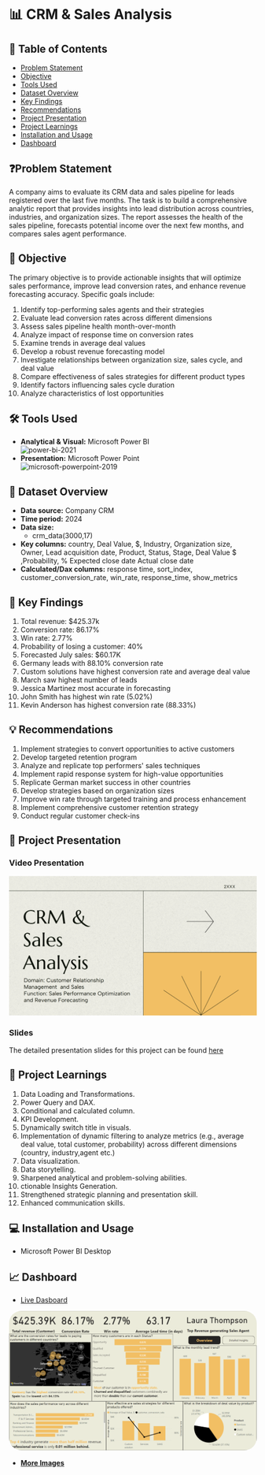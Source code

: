 # 📊 CRM & Sales Analysis

## 📕 Table of Contents
- [Problem Statement](#-problem-statement)
- [Objective](#-objective)
- [Tools Used](#%EF%B8%8F-tools-used)
- [Dataset Overview](#-dataset-overview)
- [Key Findings](#-key-findings)
- [Recommendations](#-recommendations)
- [Project Presentation](#-project-presentation)
- [Project Learnings](#-project-learnings)
- [Installation and Usage](#-installation-and-usage)
- [Dashboard](#-dashboard)

## ❓Problem Statement
A company aims to evaluate its CRM data and sales pipeline for leads registered over the last five months. The task is to build a comprehensive analytic report that provides insights into lead distribution across countries, industries, and organization sizes. The report assesses the health of the sales pipeline, forecasts potential income over the next few months, and compares sales agent performance.

## 🎯 Objective
The primary objective is to provide actionable insights that will optimize sales performance, improve lead conversion rates, and enhance revenue forecasting accuracy. Specific goals include:

1. Identify top-performing sales agents and their strategies
2. Evaluate lead conversion rates across different dimensions
3. Assess sales pipeline health month-over-month
4. Analyze impact of response time on conversion rates
5. Examine trends in average deal values
6. Develop a robust revenue forecasting model
7. Investigate relationships between organization size, sales cycle, and deal value
8. Compare effectiveness of sales strategies for different product types
9. Identify factors influencing sales cycle duration
10. Analyze characteristics of lost opportunities

## 🛠️ Tools Used
- **Analytical & Visual:**  Microsoft Power BI\
  <img width="96" height="96" src="https://img.icons8.com/fluency/96/power-bi-2021.png" alt="power-bi-2021"/>
- **Presentation:** Microsoft Power Point\
  <img width="96" height="96" src="https://img.icons8.com/fluency/96/microsoft-powerpoint-2019.png" alt="microsoft-powerpoint-2019"/>

## 📅 Dataset Overview
- **Data source:** Company CRM
- **Time period:** 2024
- **Data size:** 
  - crm_data(3000,17)
- **Key columns:** country, Deal Value, $, Industry, Organization size, Owner, Lead acquisition date, Product, Status, Stage, Deal Value $ ,Probability, % Expected close date Actual close date 
- **Calculated/Dax columns:** response time, sort_index, customer_conversion_rate, win_rate, response_time, show_metrics


## 🔎 Key Findings
1. Total revenue: $425.37k
2. Conversion rate: 86.17%
3. Win rate: 2.77%
4. Probability of losing a customer: 40%
5. Forecasted July sales: $60.17K
6. Germany leads with 88.10% conversion rate
7. Custom solutions have highest conversion rate and average deal value
8. March saw highest number of leads
9. Jessica Martinez most accurate in forecasting
10. John Smith has highest win rate (5.02%)
11. Kevin Anderson has highest conversion rate (88.33%)

## 💡 Recommendations
1. Implement strategies to convert opportunities to active customers
2. Develop targeted retention program
3. Analyze and replicate top performers' sales techniques
4. Implement rapid response system for high-value opportunities
5. Replicate German market success in other countries
6. Develop strategies based on organization sizes
7. Improve win rate through targeted training and process enhancement
8. Implement comprehensive customer retention strategy
9. Conduct regular customer check-ins

## 📌 Project Presentation
### Video Presentation
[![CRM & Sales Analysis Presentation](https://github.com/amanat-mahmud/crm_and_sales/blob/main/cover.png)](https://www.linkedin.com/feed/update/urn:li:activity:7222201387374297088/)

### Slides
The detailed presentation slides for this project can be found [here](https://github.com/amanat-mahmud/crm_and_sales/blob/main/slide.pdf)

## 🧠 Project Learnings
1. Data Loading and Transformations.
2. Power Query and DAX.
3. Conditional and calculated column.
4. KPI Development.
5. Dynamically switch title in visuals.
6. Implementation of dynamic filtering to analyze metrics (e.g., average deal value, total customer, probability) across different dimensions (country, industry,agent etc.)
7. Data visualization.
8. Data storytelling.
9. Sharpened analytical and problem-solving abilities.
10. ctionable Insights Generation.
11. Strengthened strategic planning and  presentation skill.
12. Enhanced communication skills.

## 💻 Installation and Usage
- Microsoft Power BI Desktop

## 📈 Dashboard
- [Live Dasboard](https://tinyurl.com/2zk3rw56)
<img style="border-radius:25px;" src="https://github.com/amanat-mahmud/crm_and_sales/blob/main/Dashboard%20SS/overview.png">

- [**More Images**](https://github.com/amanat-mahmud/crm_and_sales/tree/main/Dashboard%20SS)
